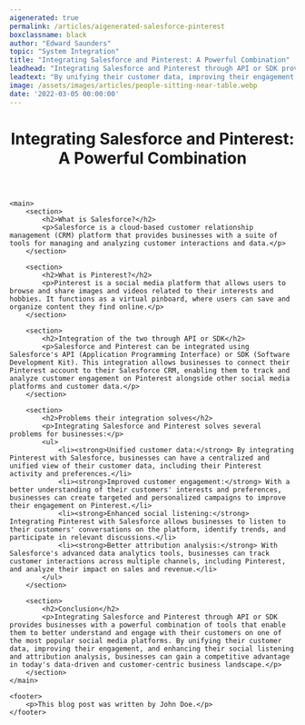 ```yaml
---
aigenerated: true
permalink: /articles/aigenerated-salesforce-pinterest
boxclassname: black
author: "Edward Saunders"
topic: "System Integration"
title: "Integrating Salesforce and Pinterest: A Powerful Combination"
leadhead: "Integrating Salesforce and Pinterest through API or SDK provides businesses with a powerful combination of tools that enable them to better understand and engage with their customers on one of the most popular social media platforms"
leadtext: "By unifying their customer data, improving their engagement, and enhancing their social listening and attribution analysis, businesses can gain a competitive advantage in today's data-driven and customer-centric business landscape."
image: /assets/images/articles/people-sitting-near-table.webp
date: '2022-03-05 00:00:00'
---
```

<div class="arttext">	<header>
		<h1>Integrating Salesforce and Pinterest: A Powerful Combination</h1>
	</header>

	<main>
		<section>
			<h2>What is Salesforce?</h2>
			<p>Salesforce is a cloud-based customer relationship management (CRM) platform that provides businesses with a suite of tools for managing and analyzing customer interactions and data.</p>
		</section>

		<section>
			<h2>What is Pinterest?</h2>
			<p>Pinterest is a social media platform that allows users to browse and share images and videos related to their interests and hobbies. It functions as a virtual pinboard, where users can save and organize content they find online.</p>
		</section>

		<section>
			<h2>Integration of the two through API or SDK</h2>
			<p>Salesforce and Pinterest can be integrated using Salesforce's API (Application Programming Interface) or SDK (Software Development Kit). This integration allows businesses to connect their Pinterest account to their Salesforce CRM, enabling them to track and analyze customer engagement on Pinterest alongside other social media platforms and customer data.</p>
		</section>

		<section>
			<h2>Problems their integration solves</h2>
			<p>Integrating Salesforce and Pinterest solves several problems for businesses:</p>
			<ul>
				<li><strong>Unified customer data:</strong> By integrating Pinterest with Salesforce, businesses can have a centralized and unified view of their customer data, including their Pinterest activity and preferences.</li>
				<li><strong>Improved customer engagement:</strong> With a better understanding of their customers' interests and preferences, businesses can create targeted and personalized campaigns to improve their engagement on Pinterest.</li>
				<li><strong>Enhanced social listening:</strong> Integrating Pinterest with Salesforce allows businesses to listen to their customers' conversations on the platform, identify trends, and participate in relevant discussions.</li>
				<li><strong>Better attribution analysis:</strong> With Salesforce's advanced data analytics tools, businesses can track customer interactions across multiple channels, including Pinterest, and analyze their impact on sales and revenue.</li>
			</ul>
		</section>

		<section>
			<h2>Conclusion</h2>
			<p>Integrating Salesforce and Pinterest through API or SDK provides businesses with a powerful combination of tools that enable them to better understand and engage with their customers on one of the most popular social media platforms. By unifying their customer data, improving their engagement, and enhancing their social listening and attribution analysis, businesses can gain a competitive advantage in today's data-driven and customer-centric business landscape.</p>
		</section>
	</main>

	<footer>
		<p>This blog post was written by John Doe.</p>
	</footer>
</div>